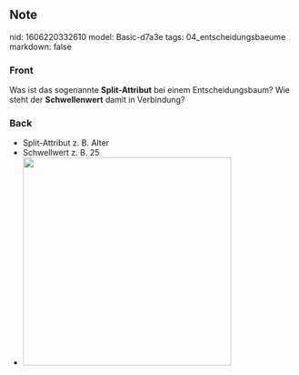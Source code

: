 ## Note
nid: 1606220332610
model: Basic-d7a3e
tags: 04_entscheidungsbaeume
markdown: false

### Front
<p>Was ist das sogenannte <b>Split-Attribut</b> bei einem
Entscheidungsbaum? Wie steht der <b>Schwellenwert</b> damit in
Verbindung?

### Back
<div>
  <div>
    <ul>
      <li><span>Split-Attribut z. B. Alter</span>
      <li><span>Schwellwert z. B. 25</span>
<li><span><img src="1fj46KVZM2s6Lmcsonyk.png" style="width: 
       366px;"></span>
    </ul>
  </div>
</div>
